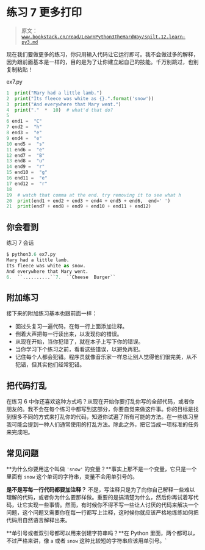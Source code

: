 # 练习 7 更多打印

> 原文：[`www.bookstack.cn/read/LearnPython3TheHardWay/spilt.12.learn-py3.md`](https://www.bookstack.cn/read/LearnPython3TheHardWay/spilt.12.learn-py3.md)

现在我们要做更多的练习，你只用输入代码让它运行即可。我不会做过多的解释，因为跟前面基本是一样的，目的是为了让你建立起自己的技能。千万别跳过，也别复制粘贴！

ex7.py

```py
1  print("Mary had a little lamb.")
2  print("Its fleece was white as {}.".format('snow'))
3  print("And everywhere that Mary went.")
4  print("."  *  10)  # what'd that do?
5
6 end1 =  "C"
7 end2 =  "h"
8 end3 =  "e"
9 end4 =  "e"
10 end5 =  "s"
11 end6 =  "e"
12 end7 =  "B"
13 end8 =  "u"
14 end9 =  "r"
15 end10 =  "g"
16 end11 =  "e"
17 end12 =  "r"
18
19  # watch that comma at the end. try removing it to see what h
20  print(end1 + end2 + end3 + end4 + end5 + end6,  end=' ')
21  print(end7 + end8 + end9 + end10 + end11 + end12)
```

## 你会看到

练习 7 会话

```py
$ python3.6 ex7.py
Mary had a little lamb.
Its fleece was white as snow.
And everywhere that Mary went.
6.  ``..........``7.  ``Cheese  Burger``
```

## 附加练习

接下来的附加练习基本也跟前面一样：

*   回过头复习一遍代码，在每一行上面添加注释。
*   倒着大声把每一行读出来，以发现你的错误。
*   从现在开始，当你犯错了，就在本子上写下你的错误。
*   当你学习下个练习之前，看看这些错误，以避免再犯。
*   记住每个人都会犯错。程序员就像音乐家一样总让别人觉得他们很完美，从不犯错，但其实他们经常犯错。

## 把代码打乱

在练习 6 中你还喜欢这种方式吗？从现在开始你要打乱你写的全部代码，或者你朋友的。我不会在每个练习中都写到这部分，你要自觉来做这件事。你的目标是找到很多不同的方式来打乱你的代码，知道你试遍了所有可能的方法。在一些练习里我可能会提到一种人们通常使用的打乱方法。除此之外，把它当成一项标准的任务来完成吧。

## 常见问题

**为什么你要用这个叫做 `'snow'` 的变量？**事实上那不是一个变量，它只是一个里面有 `snow` 这个单词的字符串，变量不会用单引号的。

**是不是写每一行代码都要加注释？** 不是，写注释只是为了向你自己解释一些难以理解的代码，或者你为什么要那样做。重要的是搞清楚为什么，然后你再试着写代码，让它实现一些事情。然而，有时候你不得不写一些让人讨厌的代码来解决一个问题，这个问题又需要你在每一行都写上注释，这时候你就应该严格地练练如何把代码用自然语言解释出来。

**单引号或者双引号都可以用来创建字符串吗？**在 Python 里面，两个都可以，不过严格来讲，像 `a` 或者 `snow` 这种比较短的字符串应该用单引号。`
